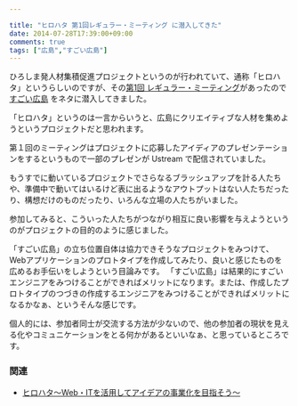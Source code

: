 ```yaml
---

title: "ヒロハタ 第1回レギュラー・ミーティング に潜入してきた"
date: 2014-07-28T17:39:00+09:00
comments: true
tags: ["広島","すごい広島"]
---
```


ひろしま発人材集積促進プロジェクトというのが行われていて、通称「ヒロハタ」というらしいのですが、その[第1回 レギュラー・ミーティング](http://hiro-hata.com/post/91065991460/1-7-26)があったので[すごい広島](http://great-h.github.io/) をネタに潜入してきました。

「ヒロハタ」というのは一言からいうと、広島にクリエイティブな人材を集めようというプロジェクトだと思われます。

第１回のミーティングはプロジェクトに応募したアイディアのプレゼンテーションをするというもので一部のプレゼンが Ustream で配信されていました。

もうすでに動いているプロジェクトでさらなるブラッシュアップを計る人たちや、準備中で動いてはいるけど表に出るようなアウトプットはない人たちだったり、構想だけのものだったり、いろんな立場の人たちがいました。

参加してみると、こういった人たちがつながり相互に良い影響を与えようというのがプロジェクトの目的のように感じました。

「すごい広島」の立ち位置自体は協力できそうなプロジェクトをみつけて、Webアプリケーションのプロトタイプを作成してみたり、良いと感じたものを広めるお手伝いをしようという目論みです。
「すごい広島」は結果的にすごいエンジニアをみつけることができればメリットになります。または、作成したプロトタイプのつづきの作成するエンジニアをみつけることができればメリットになるかなぁ、というそんな感じです。

個人的には、参加者同士が交流する方法が少ないので、他の参加者の現状を見える化やコミュニケーションをとる何かがあるといいなぁ、と思っているところです。

### 関連

* [ヒロハタ～Web・ITを活用してアイデアの事業化を目指そう～](http://hiro-hata.com/)
